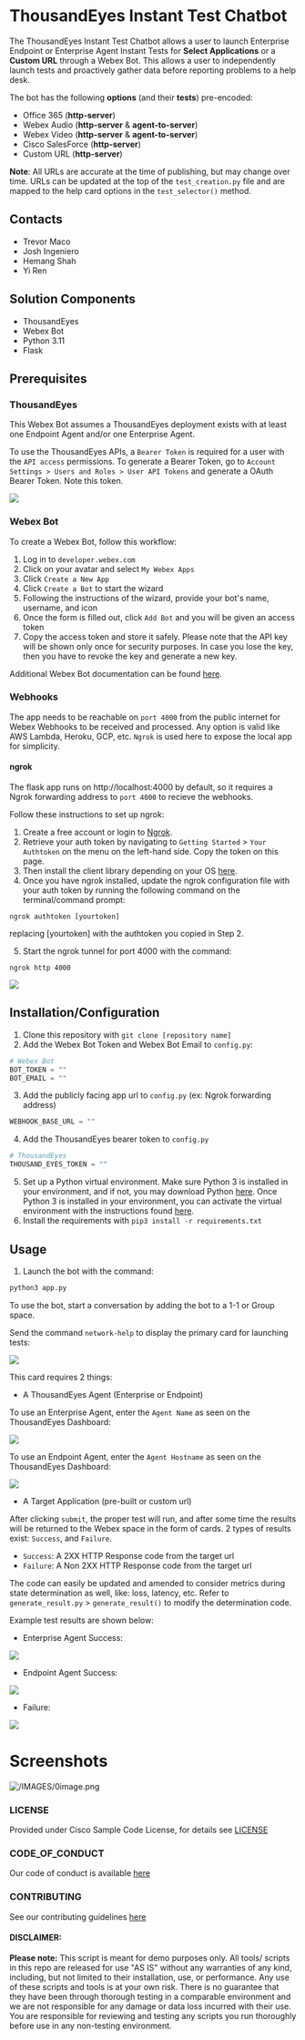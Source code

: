 # ThousandEyes Instant Test Chatbot

The ThousandEyes Instant Test Chatbot allows a user to launch Enterprise Endpoint or Enterprise Agent Instant Tests for **Select Applications** or a **Custom URL** through a Webex Bot. This allows a user to independently launch tests and proactively gather data before reporting problems to a help desk.

The bot has the following **options** (and their **tests**) pre-encoded:

* Office 365 (**http-server**)
* Webex Audio (**http-server** & **agent-to-server**)
* Webex Video (**http-server** & **agent-to-server**)
* Cisco SalesForce (**http-server**)
* Custom URL (**http-server**)

**Note**: All URLs are accurate at the time of publishing, but may change over time. URLs can be updated at the top of the `test_creation.py` file and are mapped to the help card options in the `test_selector()` method.

## Contacts
* Trevor Maco
* Josh Ingeniero
* Hemang Shah
* Yi Ren

## Solution Components
* ThousandEyes
* Webex Bot
* Python 3.11
* Flask

## Prerequisites

### ThousandEyes

This Webex Bot assumes a ThousandEyes deployment exists with at least one Endpoint Agent and/or one Enterprise Agent.

To use the ThousandEyes APIs, a  `Bearer Token` is required for a user with the `API access` permissions. To generate a Bearer Token, go to `Account Settings > Users and Roles > User API Tokens` and generate a OAuth Bearer Token. Note this token.

![](IMAGES/oauth_bearer_token.png)

### Webex Bot
To create a Webex Bot, follow this workflow:
1. Log in to `developer.webex.com`
2. Click on your avatar and select `My Webex Apps`
3. Click `Create a New App`
4. Click `Create a Bot` to start the wizard
5. Following the instructions of the wizard, provide your bot's name, username, and icon
6. Once the form is filled out, click `Add Bot` and you will be given an access token
7. Copy the access token and store it safely. Please note that the API key will be shown only once for security purposes. In case you lose the key, then you have to revoke the key and generate a new key.

Additional Webex Bot documentation can be found [here](https://developer.webex.com/docs/bots).

### Webhooks
The app needs to be reachable on `port 4000` from the public internet for Webex Webhooks to be received and processed. Any option is valid like AWS Lambda, Heroku, GCP, etc. `Ngrok` is used here to expose the local app for simplicity.

#### ngrok
The flask app runs on http://localhost:4000 by default, so it requires a Ngrok forwarding address to `port 4000` to recieve the webhooks.

Follow these instructions to set up ngrok:
1. Create a free account or login to [Ngrok](https://ngrok.com/).
2. Retrieve your auth token by navigating to `Getting Started` > `Your Authtoken` on the menu on the left-hand side. Copy the token on this page.
3. Then install the client library depending on your OS [here](https://ngrok.com/download).
4. Once you have ngrok installed, update the ngrok configuration file with your auth token by running the following command on the terminal/command prompt: 
```
ngrok authtoken [yourtoken]
```
replacing [yourtoken] with the authtoken you copied in Step 2.

5. Start the ngrok tunnel for port 4000 with the command:
```
ngrok http 4000
```
![](IMAGES/ngrok.png)

## Installation/Configuration
1. Clone this repository with `git clone [repository name]`
2. Add the Webex Bot Token and Webex Bot Email to `config.py`:
```python
# Webex Bot
BOT_TOKEN = ""
BOT_EMAIL = ""
```
3. Add the publicly facing app url to `config.py` (ex: Ngrok forwarding address)
```python
WEBHOOK_BASE_URL = ""
```
4. Add the ThousandEyes bearer token to `config.py`
```python
# ThousandEyes
THOUSAND_EYES_TOKEN = ""
```
5. Set up a Python virtual environment. Make sure Python 3 is installed in your environment, and if not, you may download Python [here](https://www.python.org/downloads/). Once Python 3 is installed in your environment, you can activate the virtual environment with the instructions found [here](https://docs.python.org/3/tutorial/venv.html).
6. Install the requirements with `pip3 install -r requirements.txt`


## Usage

1. Launch the bot with the command:
``` bash
python3 app.py
```

To use the bot, start a conversation by adding the bot to a 1-1 or Group space.

Send the command `network-help` to display the primary card for launching tests:

![](IMAGES/help_card.png)

This card requires 2 things:
* A ThousandEyes Agent (Enterprise or Endpoint)

To use an Enterprise Agent, enter the `Agent Name` as seen on the ThousandEyes Dashboard:

![](IMAGES/enterprise_agent_selection.png)

To use an Endpoint Agent, enter the `Agent Hostname` as seen on the ThousandEyes Dashboard:

![](IMAGES/endpoint_agent_selection.png)

* A Target Application (pre-built or custom url)

After clicking `submit`, the proper test will run, and after some time the results will be returned to the Webex space in the form of cards. 2 types of results exist: `Success`, and `Failure`.
* `Success`: A 2XX HTTP Response code from the target url
* `Failure`: A Non 2XX HTTP Response code from the target url

The code can easily be updated and amended to consider metrics during state determination as well, like: loss, latency, etc. Refer to `generate_result.py` > `generate_result()` to modify the determination code.

Example test results are shown below:

* Enterprise Agent Success:

![](IMAGES/enterprise_success_test.png)

* Endpoint Agent Success:

![](IMAGES/endpoint_success_test.png)

* Failure:

![](IMAGES/failure_test.png)

# Screenshots

![/IMAGES/0image.png](/IMAGES/0image.png)

### LICENSE

Provided under Cisco Sample Code License, for details see [LICENSE](LICENSE.md)

### CODE_OF_CONDUCT

Our code of conduct is available [here](CODE_OF_CONDUCT.md)

### CONTRIBUTING

See our contributing guidelines [here](CONTRIBUTING.md)

#### DISCLAIMER:
<b>Please note:</b> This script is meant for demo purposes only. All tools/ scripts in this repo are released for use "AS IS" without any warranties of any kind, including, but not limited to their installation, use, or performance. Any use of these scripts and tools is at your own risk. There is no guarantee that they have been through thorough testing in a comparable environment and we are not responsible for any damage or data loss incurred with their use.
You are responsible for reviewing and testing any scripts you run thoroughly before use in any non-testing environment.